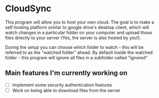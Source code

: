 # CloudSync

This program will allow you to host your own cloud. The goal is to make a self hosting platform similar to google drive's desktop client,
which will watch changes in a particular folder on your computer and upload those files directly to your server (Yes, the server is also hosted by you!).

During the setup you can choose which folder to watch - this will be referred to as the "watched folder" ahead. 
By default inside the watched folder - this program will ignore all files in a subfolder called "ignored"


## Main features I'm currently working on

- [ ] Implement some security authentication features
- [ ] Work on being able to download files from the server
